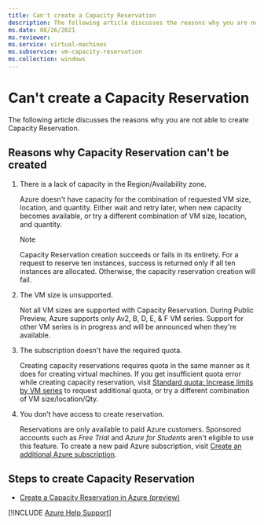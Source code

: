 ```yaml
---
title: Can't create a Capacity Reservation
description: The following article discusses the reasons why you are not able to create Capacity Reservation.
ms.date: 08/26/2021
ms.reviewer: 
ms.service: virtual-machines
ms.subservice: vm-capacity-reservation
ms.collection: windows
---
```


# Can't create a Capacity Reservation

The following article discusses the reasons why you are not able to create Capacity Reservation.

## Reasons why Capacity Reservation can't be created

1. There is a lack of capacity in the Region/Availability zone.

   Azure doesn't have capacity for the combination of requested VM size, location, and quantity. Either wait and retry later, when new capacity becomes available, or try a different combination of VM size, location, and quantity.

   > [!NOTE]
   > Capacity Reservation creation succeeds or fails in its entirety. For a request to reserve ten instances, success is returned only if all ten instances are allocated. Otherwise, the capacity reservation creation will fail.

1. The VM size is unsupported.

   Not all VM sizes are supported with Capacity Reservation. During Public Preview, Azure supports only Av2, B, D, E, & F VM series. Support for other VM series is in progress and will be announced when they're available.

1. The subscription doesn't have the required quota.

   Creating capacity reservations requires quota in the same manner as it does for creating virtual machines. If you get insufficient quota error while creating capacity reservation, visit [Standard quota: Increase limits by VM series](/azure/azure-portal/supportability/per-vm-quota-requests) to request additional quota, or try a different combination of VM size/location/Qty.

1. You don’t have access to create reservation.

   Reservations are only available to paid Azure customers. Sponsored accounts such as *Free Trial* and *Azure for Students* aren't eligible to use this feature. To create a new paid Azure subscription, visit [Create an additional Azure subscription](/azure/cost-management-billing/manage/create-subscription).

## Steps to create Capacity Reservation

- [Create a Capacity Reservation in Azure (preview)](/azure/virtual-machines/capacity-reservation-create)

[!INCLUDE [Azure Help Support](../../../includes/azure-help-support.md)]
